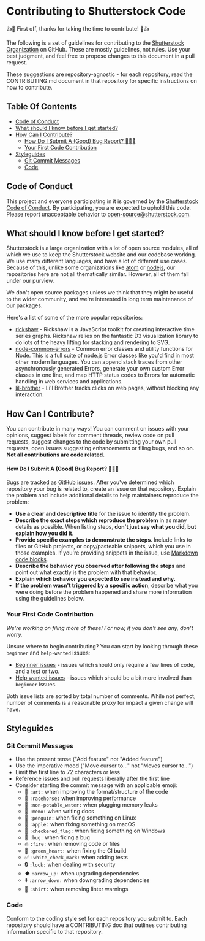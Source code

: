 # Contributing to Shutterstock Code

:+1::tada: First off, thanks for taking the time to contribute! :tada::+1:

The following is a set of guidelines for contributing to the [Shutterstock Organization](https://github.com/shutterstock) on GitHub. These are mostly guidelines, not rules. Use your best judgment, and feel free to propose changes to this document in a pull request.

These suggestions are repository-agnostic - for each repository, read the CONTRIBUTING.md document in that repository for specific instructions on how to contribute.

## Table Of Contents

- [Code of Conduct](#code-of-conduct)
- [What should I know before I get started?](#what-should-i-know-before-i-get-started)
- [How Can I Contribute?](#how-can-i-contribute)
	- [How Do I Submit A (Good) Bug Report? 🐞🐛🐜](#how-do-i-submit-a-good-bug-report-)
	- [Your First Code Contribution](#your-first-code-contribution)
- [Styleguides](#styleguides)
	- [Git Commit Messages](#git-commit-messages)
	- [Code](#code)

## Code of Conduct

This project and everyone participating in it is governed by the [Shutterstock Code of Conduct](CODE_OF_CONDUCT.md). By participating, you are expected to uphold this code. Please report unacceptable behavior to [open-source@shutterstock.com](mailto:open-source@shutterstock.com).

## What should I know before I get started?

Shutterstock is a large organization with a lot of open source modules, all of which we use to keep the Shutterstock website and our codebase working. We use many different languages, and have a lot of different use cases. Because of this, unlike some organizations like [atom](https://github.com/atom) or [nodejs](https://github.com/nodejs), our repositories here are not all thematically similar. However, all of them fall under our purview.

We don't open source packages unless we think that they might be useful to the wider community, and we're interested in long term maintenance of our packages.

Here's a list of some of the more popular repositories:

* [rickshaw](https://github.com/shutterstock/rickshaw) - Rickshaw is a JavaScript toolkit for creating interactive time series graphs. Rickshaw relies on the fantastic D3 visualization library to do lots of the heavy lifting for stacking and rendering to SVG.
* [node-common-errors](https://github.com/shutterstock/node-common-errors) - Common error classes and utility functions for Node. This is a full suite of node.js Error classes like you'd find in most other modern languages. You can append stack traces from other asynchronously generated Errors, generate your own custom Error classes in one line, and map HTTP status codes to Errors for automatic handling in web services and applications.
* [lil-brother](https://github.com/shutterstock/lil-brother) - Li'l Brother tracks clicks on web pages, without blocking any interaction.

## How Can I Contribute?

You can contribute in many ways! You can comment on issues with your opinions, suggest labels for comment threads, review code on pull requests, suggest changes to the code by submitting your own pull requests, open issues suggesting enhancements or filing bugs, and so on. **Not all contributions are code related.**


#### How Do I Submit A (Good) Bug Report? 🐞🐛🐜

Bugs are tracked as [GitHub issues](https://guides.github.com/features/issues/). After you've determined which repository your bug is related to, create an issue on that repository. Explain the problem and include additional details to help maintainers reproduce the problem:

* **Use a clear and descriptive title** for the issue to identify the problem.
* **Describe the exact steps which reproduce the problem** in as many details as possible. When listing steps, **don't just say what you did, but explain how you did it**. 
* **Provide specific examples to demonstrate the steps**. Include links to files or GitHub projects, or copy/pasteable snippets, which you use in those examples. If you're providing snippets in the issue, use [Markdown code blocks](https://help.github.com/articles/markdown-basics/#multiple-lines).
* **Describe the behavior you observed after following the steps** and point out what exactly is the problem with that behavior.
* **Explain which behavior you expected to see instead and why.**
* **If the problem wasn't triggered by a specific action**, describe what you were doing before the problem happened and share more information using the guidelines below.

### Your First Code Contribution

_We're working on filing more of these! For now, if you don't see any, don't worry._

Unsure where to begin contributing? You can start by looking through these `beginner` and `help-wanted` issues:

* [Beginner issues][beginner] - issues which should only require a few lines of code, and a test or two.
* [Help wanted issues][help-wanted] - issues which should be a bit more involved than `beginner` issues.

Both issue lists are sorted by total number of comments. While not perfect, number of comments is a reasonable proxy for impact a given change will have.

## Styleguides

### Git Commit Messages

* Use the present tense ("Add feature" not "Added feature")
* Use the imperative mood ("Move cursor to..." not "Moves cursor to...")
* Limit the first line to 72 characters or less
* Reference issues and pull requests liberally after the first line
* Consider starting the commit message with an applicable emoji:
    * :art: `:art:` when improving the format/structure of the code
    * :racehorse: `:racehorse:` when improving performance
    * :non-potable_water: `:non-potable_water:` when plugging memory leaks
    * :memo: `:memo:` when writing docs
    * :penguin: `:penguin:` when fixing something on Linux
    * :apple: `:apple:` when fixing something on macOS
    * :checkered_flag: `:checkered_flag:` when fixing something on Windows
    * :bug: `:bug:` when fixing a bug
    * :fire: `:fire:` when removing code or files
    * :green_heart: `:green_heart:` when fixing the CI build
    * :white_check_mark: `:white_check_mark:` when adding tests
    * :lock: `:lock:` when dealing with security
    * :arrow_up: `:arrow_up:` when upgrading dependencies
    * :arrow_down: `:arrow_down:` when downgrading dependencies
    * :shirt: `:shirt:` when removing linter warnings

### Code

Conform to the coding style set for each repository you submit to. Each repository should have a CONTRIBUTING doc that outlines contributing information specific to that repository.

[beginner]:https://github.com/issues?utf8=%E2%9C%93&q=is%3Aopen+is%3Aissue+label%3Abeginner+label%3Ahelp-wanted+user%3Ashutterstock+sort%3Acomments-desc
[help-wanted]:https://github.com/issues?q=is%3Aopen+is%3Aissue+label%3Ahelp-wanted+user%3Ashutterstock+sort%3Acomments-desc+-label%3Abeginner